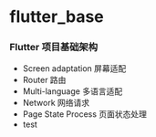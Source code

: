 # flutter_base

### Flutter  项目基础架构

- Screen adaptation 屏幕适配
- Router 路由
- Multi-language 多语言适配
- Network 网络请求
- Page State Process 页面状态处理
- test
